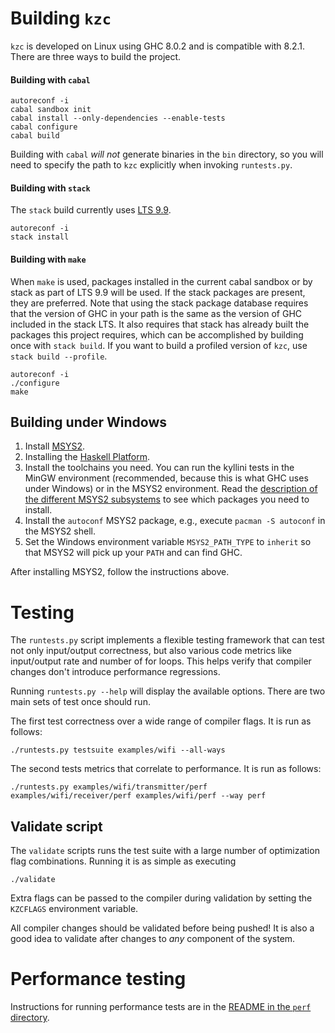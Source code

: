 # Building `kzc`

`kzc` is developed on Linux using GHC 8.0.2 and is compatible with 8.2.1. There are three ways to build the project.

#### Building with `cabal`

```
autoreconf -i
cabal sandbox init
cabal install --only-dependencies --enable-tests
cabal configure
cabal build
```

Building with `cabal` *will not* generate binaries in the `bin` directory, so you will need to specify the path to `kzc` explicitly when invoking  `runtests.py`.

#### Building with `stack`

The `stack` build currently uses [LTS 9.9](https://www.stackage.org/lts-9.9).

```
autoreconf -i
stack install
```

#### Building with `make`

When `make` is used, packages installed in the current cabal sandbox or by stack as part of LTS 9.9 will be used. If the stack packages are present, they are preferred. Note that using the stack package database requires that the version of GHC in your path is the same as the version of GHC included in the stack LTS. It also requires that stack has already built the packages this project requires, which can be accomplished by building once with `stack build`. If you want to build a profiled version of `kzc`, use `stack build --profile`.

```
autoreconf -i
./configure
make
```

## Building under Windows

 1. Install [MSYS2](https://msys2.github.io/).
 1. Installing the [Haskell Platform](https://www.haskell.org/platform/windows.html).
 1. Install the toolchains you need. You can run the kyllini tests in the MinGW environment (recommended, because this is what GHC uses under Windows) or in the MSYS2 environment. Read the [description of the different MSYS2 subsystems](https://github.com/msys2/msys2/wiki/MSYS2-introduction#msys2-susbsystems) to see which packages you need to install.
 1. Install the `autoconf` MSYS2 package, e.g., execute `pacman -S autoconf` in the MSYS2 shell.
 1. Set the Windows environment variable `MSYS2_PATH_TYPE` to `inherit` so that MSYS2 will pick up your `PATH` and can find GHC.

After installing MSYS2, follow the instructions above.

# Testing

The `runtests.py` script implements a flexible testing framework that can test not only input/output correctness, but also various code metrics like input/output rate and number of for loops. This helps verify that compiler changes don't introduce performance regressions.

Running `runtests.py --help` will display the available options. There are two main sets of test once should run.

The first test correctness over a wide range of compiler flags. It is run as follows:

```
./runtests.py testsuite examples/wifi --all-ways
```

The second tests metrics that correlate to performance. It is run as follows:

```
./runtests.py examples/wifi/transmitter/perf examples/wifi/receiver/perf examples/wifi/perf --way perf
```

## Validate script

The `validate` scripts runs the test suite with a large number of optimization
flag combinations. Running it is as simple as executing

```
./validate
```

Extra flags can be passed to the compiler during validation by setting the
`KZCFLAGS` environment variable.

All compiler changes should be validated before being pushed! It is also a good
idea to validate after changes to *any* component of the system.

# Performance testing

Instructions for running performance tests are in the [README in the `perf` directory](perf/README.md).
